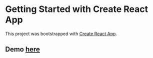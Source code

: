 # Getting Started with Create React App

This project was bootstrapped with [Create React App](https://github.com/facebook/create-react-app).

## Demo [here](https://jacquelineb.github.io/react-game-site/)
